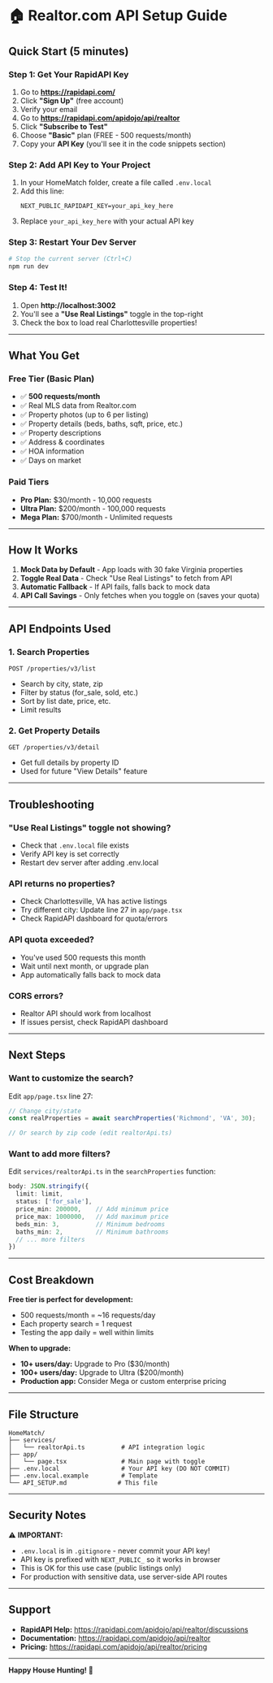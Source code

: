 # 🏠 Realtor.com API Setup Guide

## Quick Start (5 minutes)

### Step 1: Get Your RapidAPI Key

1. Go to **https://rapidapi.com/**
2. Click **"Sign Up"** (free account)
3. Verify your email
4. Go to **https://rapidapi.com/apidojo/api/realtor**
5. Click **"Subscribe to Test"**
6. Choose **"Basic"** plan (FREE - 500 requests/month)
7. Copy your **API Key** (you'll see it in the code snippets section)

### Step 2: Add API Key to Your Project

1. In your HomeMatch folder, create a file called `.env.local`
2. Add this line:
   ```
   NEXT_PUBLIC_RAPIDAPI_KEY=your_api_key_here
   ```
3. Replace `your_api_key_here` with your actual API key

### Step 3: Restart Your Dev Server

```bash
# Stop the current server (Ctrl+C)
npm run dev
```

### Step 4: Test It!

1. Open **http://localhost:3002**
2. You'll see a **"Use Real Listings"** toggle in the top-right
3. Check the box to load real Charlottesville properties!

---

## What You Get

### Free Tier (Basic Plan)
- ✅ **500 requests/month**
- ✅ Real MLS data from Realtor.com
- ✅ Property photos (up to 6 per listing)
- ✅ Property details (beds, baths, sqft, price, etc.)
- ✅ Property descriptions
- ✅ Address & coordinates
- ✅ HOA information
- ✅ Days on market

### Paid Tiers
- **Pro Plan:** $30/month - 10,000 requests
- **Ultra Plan:** $200/month - 100,000 requests
- **Mega Plan:** $700/month - Unlimited requests

---

## How It Works

1. **Mock Data by Default** - App loads with 30 fake Virginia properties
2. **Toggle Real Data** - Check "Use Real Listings" to fetch from API
3. **Automatic Fallback** - If API fails, falls back to mock data
4. **API Call Savings** - Only fetches when you toggle on (saves your quota)

---

## API Endpoints Used

### 1. **Search Properties**
```
POST /properties/v3/list
```
- Search by city, state, zip
- Filter by status (for_sale, sold, etc.)
- Sort by list date, price, etc.
- Limit results

### 2. **Get Property Details**
```
GET /properties/v3/detail
```
- Get full details by property ID
- Used for future "View Details" feature

---

## Troubleshooting

### "Use Real Listings" toggle not showing?
- Check that `.env.local` file exists
- Verify API key is set correctly
- Restart dev server after adding .env.local

### API returns no properties?
- Check Charlottesville, VA has active listings
- Try different city: Update line 27 in `app/page.tsx`
- Check RapidAPI dashboard for quota/errors

### API quota exceeded?
- You've used 500 requests this month
- Wait until next month, or upgrade plan
- App automatically falls back to mock data

### CORS errors?
- Realtor API should work from localhost
- If issues persist, check RapidAPI dashboard

---

## Next Steps

### Want to customize the search?

Edit `app/page.tsx` line 27:

```typescript
// Change city/state
const realProperties = await searchProperties('Richmond', 'VA', 30);

// Or search by zip code (edit realtorApi.ts)
```

### Want to add more filters?

Edit `services/realtorApi.ts` in the `searchProperties` function:

```typescript
body: JSON.stringify({
  limit: limit,
  status: ['for_sale'],
  price_min: 200000,    // Add minimum price
  price_max: 1000000,   // Add maximum price
  beds_min: 3,          // Minimum bedrooms
  baths_min: 2,         // Minimum bathrooms
  // ... more filters
})
```

---

## Cost Breakdown

**Free tier is perfect for development:**
- 500 requests/month = ~16 requests/day
- Each property search = 1 request
- Testing the app daily = well within limits

**When to upgrade:**
- **10+ users/day:** Upgrade to Pro ($30/month)
- **100+ users/day:** Upgrade to Ultra ($200/month)
- **Production app:** Consider Mega or custom enterprise pricing

---

## File Structure

```
HomeMatch/
├── services/
│   └── realtorApi.ts          # API integration logic
├── app/
│   └── page.tsx               # Main page with toggle
├── .env.local                 # Your API key (DO NOT COMMIT)
├── .env.local.example         # Template
└── API_SETUP.md              # This file
```

---

## Security Notes

⚠️ **IMPORTANT:**
- `.env.local` is in `.gitignore` - never commit your API key!
- API key is prefixed with `NEXT_PUBLIC_` so it works in browser
- This is OK for this use case (public listings only)
- For production with sensitive data, use server-side API routes

---

## Support

- **RapidAPI Help:** https://rapidapi.com/apidojo/api/realtor/discussions
- **Documentation:** https://rapidapi.com/apidojo/api/realtor
- **Pricing:** https://rapidapi.com/apidojo/api/realtor/pricing

---

**Happy House Hunting! 🏡**
